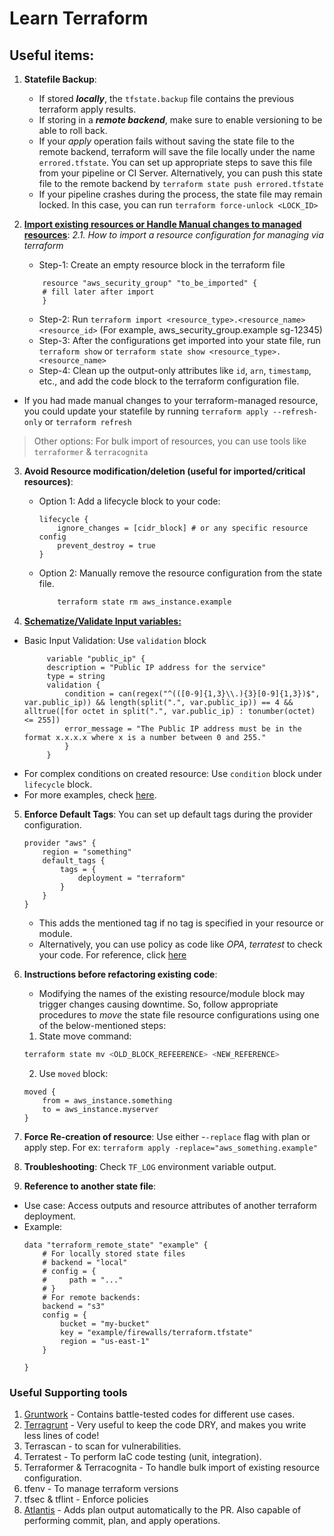 # Learn Terraform

## Useful items:

1. **Statefile Backup**: 
    - If stored _**locally**_, the `tfstate.backup` file contains the previous terraform apply results. 
    - If storing in a _**remote backend**_, make sure to enable versioning to be able to roll back.
    - If your _apply_ operation fails without saving the state file to the remote backend, terraform will save the file locally under the name `errored.tfstate`. You can set up appropriate steps to save this file from your pipeline or CI Server. Alternatively, you can push this state file to the remote backend by `terraform state push errored.tfstate`
    - If your pipeline crashes during the process, the state file may remain locked. In this case, you can run `terraform force-unlock <LOCK_ID>`

2. **[Import existing resources or Handle Manual changes to managed resources](https://developer.hashicorp.com/terraform/language/import)**:
  _2.1. How to import a resource configuration for managing via terraform_
   - Step-1: Create an empty resource block in the terraform file 
    ```hcl
        resource "aws_security_group" "to_be_imported" {
        # fill later after import
        }
    ```
    - Step-2: Run `terraform import <resource_type>.<resource_name> <resource_id>` (For example, aws_security_group.example sg-12345)
    - Step-3: After the configurations get imported into your state file, run `terraform show` or `terraform state show <resource_type>.<resource_name>`
    - Step-4: Clean up the output-only attributes like `id`, `arn`, `timestamp`, etc., and add the code block to the terraform configuration file.

- If you had made manual changes to your terraform-managed resource, you could update your statefile by running `terraform apply --refresh-only` or `terraform refresh`

> Other options: For bulk import of resources, you can use tools like `terraformer` & `terracognita`

3. **Avoid Resource modification/deletion (useful for imported/critical resources)**:
    - Option 1: Add a lifecycle block to your code:
        ```hcl
        lifecycle {
            ignore_changes = [cidr_block] # or any specific resource config
            prevent_destroy = true
        }
        ```
    - Option 2: Manually remove the resource configuration from the state file.
        ```sh
            terraform state rm aws_instance.example
        ```

4. **[Schematize/Validate Input variables:](https://developer.hashicorp.com/terraform/language/values/)** 
- Basic Input Validation: Use `validation` block
   ```hcl
        variable "public_ip" { 
        description = "Public IP address for the service" 
        type = string 
        validation { 
            condition = can(regex("^(([0-9]{1,3}\\.){3}[0-9]{1,3})$", var.public_ip)) && length(split(".", var.public_ip)) == 4 && alltrue([for octet in split(".", var.public_ip) : tonumber(octet) <= 255]) 
            error_message = "The Public IP address must be in the format x.x.x.x where x is a number between 0 and 255." 
            } 
        }

   ```
- For complex conditions on created resource: Use `condition` block under `lifecycle` block.
- For more examples, check [here](./05%20-%20Production%20Use%20cases/1%20-%20Input%20validation/).

5. **Enforce Default Tags**: You can set up default tags during the provider configuration.
    ```hcl
    provider "aws" {
        region = "something"
        default_tags {
            tags = {
                deployment = "terraform"
            }
        }
    }
    ```
    - This adds the mentioned tag if no tag is specified in your resource or module.
    - Alternatively, you can use policy as code like _OPA_, _terratest_ to check your code. For reference, click [here](./06%20-%20Code%20Testing%20using%20Terratest/3%20-%20OPA%20based%20testing)

6. **Instructions before refactoring existing code**:
    - Modifying the names of the existing resource/module block may trigger changes causing downtime. So, follow appropriate procedures to _move_ the state file resource configurations using one of the below-mentioned steps:
    1. State move command: 
    ```sh
    terraform state mv <OLD_BLOCK_REFEERENCE> <NEW_REFERENCE>
    ```
    2. Use `moved` block:
    ```hcl
    moved {
        from = aws_instance.something
        to = aws_instance.myserver
    }
    ```

7. **Force Re-creation of resource**: Use either -`-replace` flag with plan or apply step. For ex: `terraform apply -replace="aws_something.example"`

8. **Troubleshooting**: Check `TF_LOG` environment variable output.

9. **Reference to another state file**:
- Use case: Access outputs and resource attributes of another terraform deployment.
- Example:
    ```hcl
    data "terraform_remote_state" "example" {
        # For locally stored state files
        # backend = "local"
        # config = {
        #     path = "..."
        # }
        # For remote backends:
        backend = "s3"
        config = {
            bucket = "my-bucket"
            key = "example/firewalls/terraform.tfstate"
            region = "us-east-1"
        }

    }
    ```


### Useful Supporting tools

1. [Gruntwork](https://docs.gruntwork.io/library/reference/) - Contains battle-tested codes for different use cases.
2. [Terragrunt](https://terragrunt.gruntwork.io/docs/features/state-backend/) - Very useful to keep the code DRY, and makes you write less lines of code!
2. Terrascan - to scan for vulnerabilities.
3. Terratest - To perform IaC code testing (unit, integration).
4. Terraformer & Terracognita - To handle bulk import of existing resource configuration.
5. tfenv - To manage terraform versions
6. tfsec & tflint - Enforce policies
7. [Atlantis](https://www.runatlantis.io/) - Adds plan output automatically to the PR. Also capable of performing commit, plan, and apply operations.
